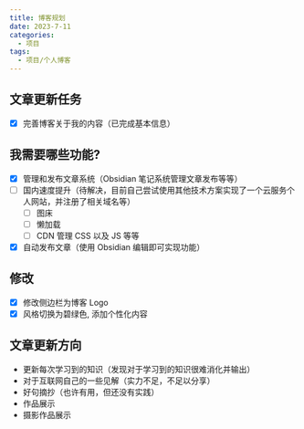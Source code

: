 ```yaml
---
title: 博客规划
date: 2023-7-11
categories:
  - 项目
tags:
  - 项目/个人博客
---
```


## 文章更新任务

- [x] 完善博客关于我的内容（已完成基本信息）

## 我需要哪些功能?

- [x] 管理和发布文章系统（Obsidian 笔记系统管理文章发布等等）
- [ ] 国内速度提升（待解决，目前自己尝试使用其他技术方案实现了一个云服务个人网站，并注册了相关域名等）
	- [ ] 图床
	- [ ] 懒加载
	- [ ] CDN 管理 CSS 以及 JS 等等
- [x] 自动发布文章（使用 Obsidian 编辑即可实现功能）

## 修改

- [x] 修改侧边栏为博客 Logo
- [x] 风格切换为碧绿色, 添加个性化内容

## 文章更新方向

- 更新每次学习到的知识（发现对于学习到的知识很难消化并输出）
- 对于互联网自己的一些见解（实力不足，不足以分享）
- 好句摘抄（也许有用，但还没有实践）
- 作品展示
- 摄影作品展示
